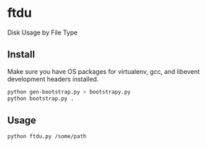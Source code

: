 ftdu
====

Disk Usage by File Type

Install
-------

Make sure you have OS packages for virtualenv, gcc, and libevent development headers installed.

```bash
python gen-bootstrap.py > bootstrapy.py
python bootstrap.py .
```

Usage
-----

```bash
python ftdu.py /some/path
```
